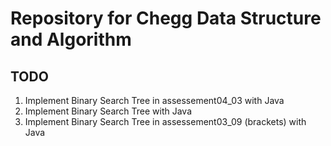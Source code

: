 # Repository for Chegg Data Structure and Algorithm

## TODO
1. Implement Binary Search Tree in assessement04_03 with Java
2. Implement Binary Search Tree with Java
3. Implement Binary Search Tree in assessement03_09 (brackets) with Java